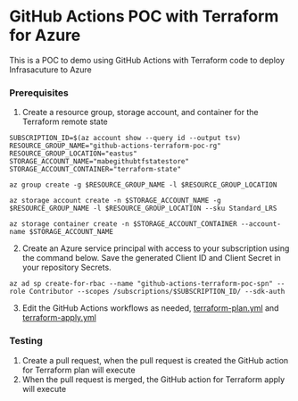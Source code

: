 # GitHub Actions POC with Terraform for Azure

This is a POC to demo using GitHub Actions with Terraform code to deploy Infrasacuture to Azure

### Prerequisites

1. Create a resource group, storage account, and container for the Terraform remote state

````
SUBSCRIPTION_ID=$(az account show --query id --output tsv)
RESOURCE_GROUP_NAME="github-actions-terraform-poc-rg"
RESOURCE_GROUP_LOCATION="eastus"
STORAGE_ACCOUNT_NAME="mabegithubtfstatestore"
STORAGE_ACCOUNT_CONTAINER="terraform-state"

az group create -g $RESOURCE_GROUP_NAME -l $RESOURCE_GROUP_LOCATION

az storage account create -n $STORAGE_ACCOUNT_NAME -g $RESOURCE_GROUP_NAME -l $RESOURCE_GROUP_LOCATION --sku Standard_LRS

az storage container create -n $STORAGE_ACCOUNT_CONTAINER --account-name $STORAGE_ACCOUNT_NAME
````

2. Create an Azure service principal with access to your subscription using the command below. Save the generated Client ID and Client Secret in your repository Secrets.

````
az ad sp create-for-rbac --name "github-actions-terraform-poc-spn" --role Contributor --scopes /subscriptions/$SUBSCRIPTION_ID/ --sdk-auth
`````

3. Edit the GitHub Actions workflows as needed, [terraform-plan.yml](.github/workflows/terraform-plan.yml) and [terraform-apply.yml](.github/workflows/terraform-apply.yml)


### Testing
1. Create a pull request, when the pull request is created the GitHub action for Terraform plan will execute
2. When the pull request is merged, the GitHub action for Terraform apply will execute